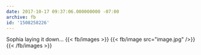 ```yaml
---
date: 2017-10-17 09:37:06.000000000 -07:00
archive: fb
id: '1508258226'
---
```


Sophia laying it down…
{{< fb/images >}}
{{< fb/image src="image.jpg" />}}
{{< /fb/images >}}
